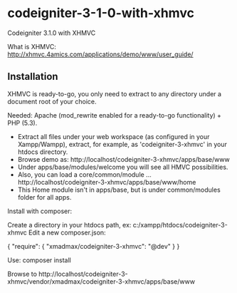 # codeigniter-3-1-0-with-xhmvc
Codeigniter 3.1.0 with XHMVC

What is XHMVC:  http://xhmvc.4amics.com/applications/demo/www/user_guide/

## Installation

XHMVC is ready-to-go, you only need to extract to any directory under a document root of your choice.

Needed: Apache (mod_rewrite enabled for a ready-to-go functionality) + PHP (5.3).

  * Extract all files under your web workspace (as configured in your Xampp/Wampp), extract, for example, as 'codeigniter-3-xhmvc' in your htdocs directory.
  * Browse demo as: http://localhost/codeigniter-3-xhmvc/apps/base/www
  * Under apps/base/modules/welcome you will see all HMVC possibilities.
  * Also, you can load a core/common/module ... http://localhost/codeigniter-3-xhmvc/apps/base/www/home
  * This Home module isn't in apps/base, but is under common/modules folder for all apps.

Install with composer:

Create a directory in your htdocs path, ex: c:/xampp/htdocs/codeigniter-3-xhmvc
Edit a new composer.json:


{
    "require": {
        "xmadmax/codeigniter-3-xhmvc": "@dev"
    }
}

Use:  composer install

Browse to http://localhost/codeigniter-3-xhmvc/vendor/xmadmax/codeigniter-3-xhmvc/apps/base/www










